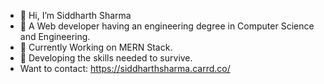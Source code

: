- 👋 Hi, I’m Siddharth Sharma
- 👀 A Web developer having an engineering degree in Computer Science and Engineering.
- 🌱 Currently Working on MERN Stack.
- 💞 Developing the skills needed to survive.
- Want to contact: https://siddharthsharma.carrd.co/

<!---
SidAlpha09/SidAlpha09 is a ✨ special ✨ repository because its `README.md` (this file) appears on your GitHub profile.
You can click the Preview link to take a look at your changes.
--->
